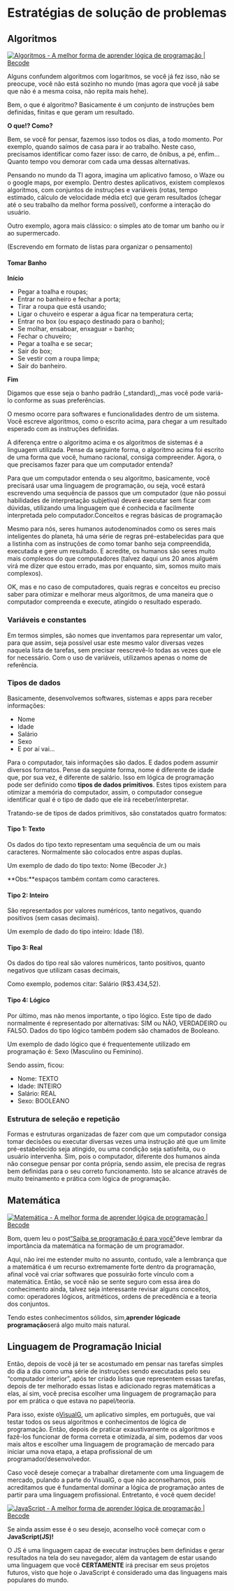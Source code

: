 # Estratégias de solução de problemas

## Algoritmos

[![](https://d2tycqyw09ngo1.cloudfront.net/be-content/uploads/2016/06/08192539/Algoritmos-1.jpg "Algoritmos - A melhor forma de aprender lógica de programação \| Becode")](https://d2tycqyw09ngo1.cloudfront.net/be-content/uploads/2016/06/08192539/Algoritmos-1.jpg)

Alguns confundem algoritmos com logaritmos, se você já fez isso, não se preocupe, você não está sozinho no mundo \(mas agora que você já sabe que não é a mesma coisa, não repita mais hehe\).

Bem, o que é algoritmo? Basicamente é um conjunto de instruções bem definidas, finitas e que geram um resultado.

**O que!? Como?**

Bem, se você for pensar, fazemos isso todos os dias, a todo momento. Por exemplo, quando saímos de casa para ir ao trabalho. Neste caso, precisamos identificar como fazer isso: de carro, de ônibus, a pé, enfim… Quanto tempo vou demorar com cada uma dessas alternativas.

Pensando no mundo da TI agora, imagina um aplicativo famoso, o Waze ou o google maps, por exemplo. Dentro destes aplicativos, existem complexos algoritmos, com conjuntos de instruções e variáveis \(rotas, tempo estimado, cálculo de velocidade média etc\) que geram resultados \(chegar até o seu trabalho da melhor forma possível\), conforme a interação do usuário.

Outro exemplo, agora mais clássico: o simples ato de tomar um banho ou ir ao supermercado.

\(Escrevendo em formato de listas para organizar o pensamento\)

#### Tomar Banho

**Início**

* Pegar a toalha e roupas;
* Entrar no banheiro e fechar a porta;
* Tirar a roupa que está usando;
* Ligar o chuveiro e esperar a água ficar na temperatura certa;
* Entrar no box \(ou espaço destinado para o banho\);
* Se molhar, ensaboar, enxaguar = banho;
* Fechar o chuveiro;
* Pegar a toalha e se secar;
* Sair do box;
* Se vestir com a roupa limpa;
* Sair do banheiro.

**Fim**

Digamos que esse seja o banho padrão \(\_standard\),\_mas você pode variá-lo conforme as suas preferências.

O mesmo ocorre para softwares e funcionalidades dentro de um sistema. Você escreve algoritmos, como o escrito acima, para chegar a um resultado esperado com as instruções definidas.

A diferença entre o algoritmo acima e os algoritmos de sistemas é a linguagem utilizada. Pense da seguinte forma, o algoritmo acima foi escrito de uma forma que você, humano racional,  consiga compreender. Agora, o que precisamos fazer para que um computador entenda?

Para que um computador entenda o seu algoritmo, basicamente,  você precisará usar uma linguagem de programação, ou seja, você estará escrevendo uma sequência de passos que um computador \(que não possui habilidades de interpretação subjetiva\) deverá executar sem ficar com dúvidas, utilizando uma linguagem que é conhecida e facilmente interpretada pelo computador.Conceitos e regras básicas de programação

Mesmo para nós, seres humanos autodenominados como os seres mais inteligentes do planeta, há uma série de regras pré-estabelecidas para que a listinha com as instruções de como tomar banho seja compreendida, executada e gere um resultado. E acredite, os humanos são seres muito mais complexos do que computadores \(talvez daqui uns 20 anos alguém virá me dizer que estou errado, mas por enquanto, sim, somos muito mais complexos\).

OK, mas e no caso de computadores, quais regras e conceitos eu preciso saber para otimizar e melhorar meus algoritmos, de uma maneira que o computador compreenda e execute, atingido o resultado esperado.

### Variáveis e constantes

Em termos simples, são nomes que inventamos para representar um valor, para que assim, seja possível usar este mesmo valor diversas vezes naquela lista de tarefas, sem precisar reescrevê-lo todas as vezes que ele for necessário. Com o uso de variáveis, utilizamos apenas o nome de referência.

### Tipos de dados

Basicamente, desenvolvemos softwares, sistemas e apps para receber informações:

* Nome
* Idade
* Salário
* Sexo
* E por aí vai…

Para o computador, tais informações são dados. E dados podem assumir diversos formatos. Pense da seguinte forma, nome é diferente de idade que, por sua vez, é diferente de salário. Isso em lógica de programação pode ser definido como **tipos de dados primitivos**. Estes tipos existem para otimizar a memória do computador, assim, o computador consegue identificar qual é o tipo de dado que ele irá receber/interpretar.

Tratando-se de tipos de dados primitivos, são constatados quatro formatos:

#### Tipo 1: Texto

Os dados do tipo texto representam uma sequência de um ou mais caracteres. Normalmente são colocados entre aspas duplas.

Um exemplo de dado do tipo texto: Nome \(Becoder Jr.\)

**Obs:**espaços também contam como caracteres.

#### Tipo 2: Inteiro

São representados por valores numéricos, tanto negativos, quando positivos \(sem casas decimais\).

Um exemplo de dado do tipo inteiro: Idade \(18\).

#### Tipo 3: Real

Os dados do tipo real são valores numéricos, tanto positivos, quanto negativos que utilizam casas decimais,

Como exemplo, podemos citar: Salário \(R$3.434,52\).

#### Tipo 4: Lógico

Por último, mas não menos importante, o tipo lógico. Este tipo de dado normalmente é representado por alternativas: SIM ou NÃO, VERDADEIRO ou FALSO. Dados do tipo lógico também podem são chamados de Booleano.

Um exemplo de dado lógico que é frequentemente utilizado em programação é: Sexo \(Masculino ou Feminino\).

Sendo assim, ficou:

* Nome: TEXTO
* Idade: INTEIRO
* Salário: REAL
* Sexo: BOOLEANO

### Estrutura de seleção e repetição

Formas e estruturas organizadas de fazer com que um computador consiga tomar decisões ou executar diversas vezes uma instrução até que um limite pré-estabelecido seja atingido, ou uma condição seja satisfeita, ou o usuário intervenha. Sim, pois o computador, diferente dos humanos ainda não consegue pensar por conta própria, sendo assim, ele precisa de regras bem definidas para o seu correto funcionamento. Isto se alcance através de muito treinamento e prática com lógica de programação.

## Matemática

[![](https://d2tycqyw09ngo1.cloudfront.net/be-content/uploads/2016/06/08192544/Matematica-1.jpg "Matemática - A melhor forma de aprender lógica de programação \| Becode")](https://d2tycqyw09ngo1.cloudfront.net/be-content/uploads/2016/06/08192544/Matematica-1.jpg)

Bom, quem leu o post[“Saiba se programação é para você”](https://becode.com.br/saiba-se-programacao-softwares-e-para-voce/)deve lembrar da importância da matemática na formação de um programador.

Aqui, não irei me estender muito no assunto, contudo, vale a lembrança que a matemática é um recurso extremamente forte dentro da programação, afinal você vai criar softwares que possuirão forte vínculo com a matemática. Então, se você não se sente seguro com essa área do conhecimento ainda, talvez seja interessante revisar alguns conceitos, como: operadores lógicos, aritméticos, ordens de precedência e a teoria dos conjuntos.

Tendo estes conhecimentos sólidos, sim,**aprender lógicade programação**será algo muito mais natural.

## Linguagem de Programação Inicial

Então, depois de você já ter se acostumado em pensar nas tarefas simples do dia a dia como uma série de instruções sendo executadas pelo seu “computador interior”, após ter criado listas que representem essas tarefas, depois de ter melhorado essas listas e adicionado regras matemáticas a elas, aí sim, você precisa escolher uma linguagem de programação para por em prática o que estava no papel/teoria.

Para isso, existe o[VisualG](http://www.apoioinformatica.inf.br/produtos/visualg), um aplicativo simples, em português, que vai testar todos os seus algoritmos e conhecimentos de lógica de programação. Então, depois de praticar exaustivamente os algoritmos e fazê-los funcionar de forma correta e otimizada, aí sim, podemos dar voos mais altos e escolher uma linguagem de programação de mercado para iniciar uma nova etapa, a etapa profissional de um programador/desenvolvedor.

Caso você deseje começar a trabalhar diretamente com uma linguagem de mercado, pulando a parte do VisualG, o que não aconselhamos, pois acreditamos que é fundamental dominar a lógica de programação antes de partir para uma linguagem profissional. Entretanto, é você quem decide!

[![](https://d2tycqyw09ngo1.cloudfront.net/be-content/uploads/2016/06/08192542/JavaScript-1.jpg "JavaScript - A melhor forma de aprender lógica de programação \| Becode")](https://d2tycqyw09ngo1.cloudfront.net/be-content/uploads/2016/06/08192542/JavaScript-1.jpg)

Se ainda assim esse é o seu desejo, aconselho você começar com o **JavaScript\(JS\)!**

O JS é uma linguagem capaz de executar instruções bem definidas e gerar resultados na tela do seu navegador, além da vantagem de estar usando uma linguagem que você **CERTAMENTE** irá precisar em seus projetos futuros, visto que hoje o JavaScript é considerado uma das linguagens mais populares do mundo.

